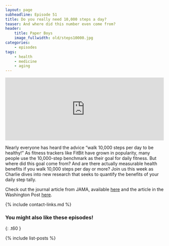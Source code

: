 ```yaml
---
layout: page
subheadline: Episode 51
title: Do you really need 10,000 steps a day?
teaser: And where did this number even come from?
header:
    title: Paper Boys
    image_fullwidth: old/steps10000.jpg
categories:
    - episodes
tags:
    - health
    - medicine
    - aging
---
```


<iframe src="https://pinecast.com/player/1e60e2c7-fee0-4ad2-acca-2f2262440c27?theme=thick" seamless height="200" style="border:0" class="pinecast-embed" frameborder="0" width="100%"></iframe>

Nearly everyone has heard the advice “walk 10,000 steps per day to be healthy!” As fitness trackers like FitBit have grown in popularity, many people use the 10,000-step benchmark as their goal for daily fitness. But where did this goal come from? And are there actually measurable health benefits if you walk 10,000 steps per day or more? Join us this week as Charlie dives into new research that seeks to quantify the benefits of your daily step tally.


Check out the journal article from JAMA, available [here](https://jamanetwork.com/journals/jamainternalmedicine/article-abstract/2734709) and the article in the Washington Post [here](https://www.washingtonpost.com/health/fitness-trackers-are-good-for-your-health-but-that-10000-step-goal-is-overblown/2019/07/26/b710bf60-a712-11e9-9214-246e594de5d5_story.html?noredirect=on&utm_term=.2b30e0cda1ac).

{% include contact-links.md %}

### You might also like these episodes!
{: .t60 }

{% include list-posts %}
